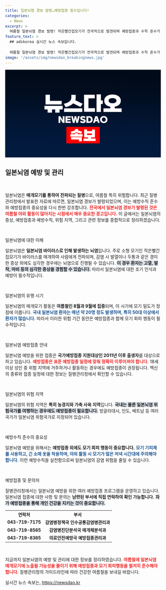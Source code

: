 ```yaml
---
title: 일본뇌염 경보 발령…예방접종 필수입니다!
categories:
  - News
excerpt: >
  여름철 일본뇌염 경보 발령! 작은빨간집모기가 전국적으로 발견되며 예방접종과 수칙 준수가 필수입니다. 당신과 사랑하는 사람들을 지킬 수 있는 방법은? 클릭해서 알아보세요!
feature_text: >
  ## adskorea 실시간 뉴스 속보입니다.

  여름철 일본뇌염 경보 발령! 작은빨간집모기가 전국적으로 발견되며 예방접종과 수칙 준수가 필수입니다. 당신과 사랑하는 사람들을 지킬 수 있는 방법은? 클릭해서 알아보세요!
image: '/assets/img/newsdao_breakingnews.jpg'
---
```


<p><img src="/assets/img/newsdao_breakingnews.jpg" alt="adskorea 속보" /></p>

<h2 data-ke-size="size26">일본뇌염 예방 및 관리</h2>

<p data-ke-size="size16">&nbsp;</p>

<p>일본뇌염은 <b>매개모기를 통하여 전파되는 질병</b>으로, 여름철 특히 위험합니다. 최근 질병관리청에서 발표한 자료에 따르면, 일본뇌염 경보가 발령되었으며, 이는 예방수칙 준수와 예방접종의 중요성을 다시 한번 강조합니다. <b><span style="color: #ee2323;">전국에서 일본뇌염 경보가 발령된 것은 여름철 야외 활동이 많아지는 시점에서 매우 중요한 경고입니다.</span></b> 이 글에서는 일본뇌염의 증상, 예방접종과 예방수칙, 위험 지역, 그리고 관련 정보를 종합적으로 정리하겠습니다.</p>

<p data-ke-size="size16">&nbsp;</p>

<p>일본뇌염에 대한 이해</p>

<p>일본뇌염은 <b>일본뇌염 바이러스로 인해 발생하는 뇌염</b>입니다. 주로 소형 모기인 작은빨간집모기가 바이러스를 매개하여 사람에게 전파되며, 감염 시 발열이나 두통과 같은 경미한 증상 외에도 심각한 경우에는 뇌염으로 진행될 수 있습니다. <b><span style="background-color: #21538527;">이 경우 환자는 고열, 발작, 마비 등의 심각한 증상을 경험할 수 있습니다.</span></b> 따라서 일본뇌염에 대한 조기 인식과 예방이 필수적입니다.</p>

<p data-ke-size="size16">&nbsp;</p>

<p>일본뇌염의 유행 시기</p>

<p>일본뇌염의 매개모기 활동은 <b>여름철인 8월과 9월에 집중</b>되며, 이 시기에 모기 밀도가 정점에 이릅니다. <b><span style="color: #1a5490;">국내 일본뇌염 환자는 매년 약 20명 정도 발생하며, 특히 50대 이상에서 환자가 많습니다.</span></b> 따라서 이러한 위험 기간 동안은 예방접종과 함께 모기 회피 행동이 필수적입니다.</p>

<p data-ke-size="size16">&nbsp;</p>

<p>일본뇌염 예방접종 안내</p>

<p>일본뇌염 예방을 위한 접종은 <b>국가예방접종 지원대상인 2011년 이후 출생자</b>를 대상으로 하고 있습니다. <b><span style="color: #ee2323;">예방접종은 표준 예방접종 일정에 맞춰 정확히 이루어져야 합니다.</span></b> 18세 이상 성인 중 위험 지역에 거주하거나 활동하는 경우에도 예방접종이 권장됩니다. 백신의 종류와 접종 일정에 대한 정보는 질병관리청에서 확인할 수 있습니다.</p>

<p data-ke-size="size16">&nbsp;</p>

<p>일본뇌염의 위험 지역</p>

<p>일본뇌염의 위험 지역은 <b>특히 농경지와 가축 사육 지역</b>입니다. <b><span style="background-color: #21538527;">국내는 물론 일본뇌염 위험국가를 여행하는 경우에도 예방접종이 필요합니다.</span></b> 방글라데시, 인도, 베트남 등 여러 국가가 일본뇌염 위험국가로 지정되어 있습니다.</p>

<p data-ke-size="size16">&nbsp;</p>

<p>예방수칙 준수의 중요성</p>

<p>일본뇌염 예방을 위해서는 <b>예방접종 외에도 모기 회피 행동이 중요합니다.</b> <b><span style="color: #1a5490;">모기 기피제를 사용하고, 긴 소매 옷을 착용하며, 야외 활동 시 모기가 많은 저녁 시간대에 주의해야 합니다.</span></b> 이런 예방수칙을 실천함으로써 일본뇌염의 감염 위험을 줄일 수 있습니다.</p>

<p data-ke-size="size16">&nbsp;</p>

<p>예방접종 및 문의처</p>

<p>질병관리청에서는 일본뇌염 예방을 위한 여러 예방접종 프로그램을 운영하고 있습니다. 일본뇌염 접종에 대한 사항 및 문의는 <b>냠련된 부서에 직접 연락하여 확인 가능합니다.</b> <b><span style="background-color: #21538527;">자가 예방접종을 통해 개인 건강을 지키는 것이 중요합니다.</span></b></p>

<table style="width: 100%; border-collapse: collapse;">
    <tr>
        <td style="text-align: center; height: 17px;"><b>연락처</b></td>
        <td style="text-align: center; height: 17px;"><b>부서</b></td>
    </tr>
    <tr>
        <td style="text-align: center; height: 17px;"><b>043-719-7175</b></td>
        <td style="text-align: center; height: 17px;"><b>감염병정책국 인수공통감염병관리과</b></td>
    </tr>
    <tr>
        <td style="text-align: center; height: 17px;"><b>043-719-8565</b></td>
        <td style="text-align: center; height: 17px;"><b>감염병진단분석국 매개체분석과</b></td>
    </tr>
    <tr>
        <td style="text-align: center; height: 17px;"><b>043-719-8365</b></td>
        <td style="text-align: center; height: 17px;"><b>의료안전예방국 예방접종관리과</b></td>
    </tr>
</table>

<p data-ke-size="size16">&nbsp;</p>

<p>지금까지 일본뇌염의 예방 및 관리에 대한 정보를 정리하였습니다. <b><span style="color: #ee2323;">여름철에 일본뇌염 매개모기에 노출될 가능성을 줄이기 위해 예방접종과 모기 회피행동을 철저히 준수해야 합니다.</span></b> 질병관리청의 가이드라인에 따라 건강한 여름철을 보내길 바랍니다.</p>
실시간 뉴스 속보는, <a href="https://newsdao.kr" rel="dofollow">https://newsdao.kr</a>



